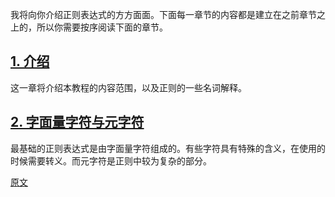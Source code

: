 我将向你介绍正则表达式的方方面面。下面每一章节的内容都是建立在之前章节之上的，所以你需要按序阅读下面的章节。

## [1. 介绍](./000-介绍.md)
这一章将介绍本教程的内容范围，以及正则的一些名词解释。

## [2. 字面量字符与元字符](./002-字面量字符与元字符.md)
最基础的正则表达式是由字面量字符组成的。有些字符具有特殊的含义，在使用的时候需要转义。而元字符是正则中较为复杂的部分。

[原文](https://www.regular-expressions.info/tutorialcnt.html)